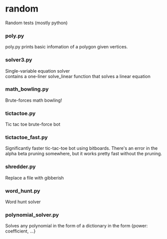 # random
Random tests (mostly python)

### poly.py
poly.py prints basic infomation of a polygon given vertices.

### solver3.py
Single-variable equation solver\
contains a one-liner solve_linear function that solves a linear equation

### math_bowling.py
Brute-forces math bowling!

### tictactoe.py
Tic tac toe brute-force bot

### tictactoe_fast.py
Significantly faster tic-tac-toe bot using bitboards. There's an error in the alpha beta pruning somewhere, but it works pretty fast without the pruning.

### shredder.py
Replace a file with gibberish

### word_hunt.py
Word hunt solver

### polynomial_solver.py
Solves any polynomial in the form of a dictionary in the form {power: coefficient, ...}